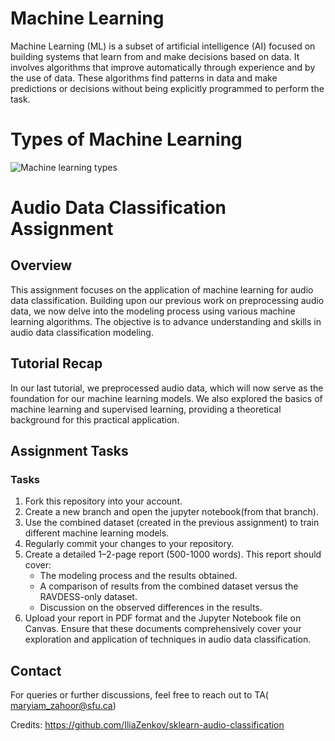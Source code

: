 
# Machine Learning
Machine Learning (ML) is a subset of artificial intelligence (AI) focused on building systems that learn from and make decisions based on data. It involves algorithms that improve automatically through experience and by the use of data. These algorithms find patterns in data and make predictions or decisions without being explicitly programmed to perform the task.

# Types of Machine Learning
 ![Machine learning types](images/Capture.PNG)
 
# Audio Data Classification Assignment

## Overview
This assignment focuses on the application of machine learning for audio data classification. Building upon our previous work on preprocessing audio data, we now delve into the modeling process using various machine learning algorithms. The objective is to advance understanding and skills in audio data classification modeling.

## Tutorial Recap
In our last tutorial, we preprocessed audio data, which will now serve as the foundation for our machine learning models. We also explored the basics of machine learning and supervised learning, providing a theoretical background for this practical application.

## Assignment Tasks

### Tasks
1. Fork this repository into your account.
2. Create a new branch and open the jupyter notebook(from that branch).  
3. Use the combined dataset (created in the previous assignment) to train different machine learning models. 
4. Regularly commit your changes to your repository.
5. Create a detailed 1–2-page report (500-1000 words). This report should cover:
   - The modeling process and the results obtained.
   - A comparison of results from the combined dataset versus the RAVDESS-only dataset. 
   - Discussion on the observed differences in the results.
6. Upload your report in PDF format and the Jupyter Notebook file on Canvas. Ensure that these documents comprehensively cover your exploration and application of techniques in audio data classification.


## Contact
For queries or further discussions, feel free to reach out to TA( maryiam_zahoor@sfu.ca)

Credits: https://github.com/IliaZenkov/sklearn-audio-classification
